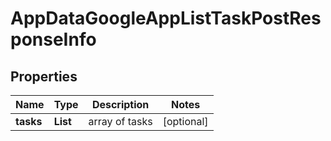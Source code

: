 # AppDataGoogleAppListTaskPostResponseInfo


## Properties

| Name | Type | Description | Notes |
|------------ | ------------- | ------------- | -------------|
**tasks** | **List<AppDataGoogleAppListTaskPostTaskInfo>** | array of tasks |[optional]|